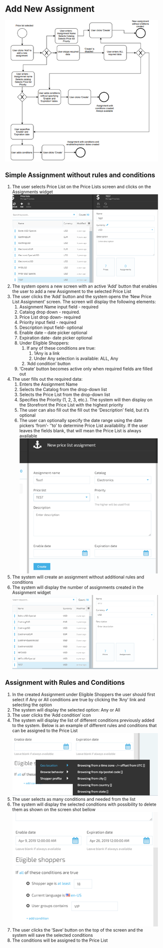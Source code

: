# Add New Assignment

![Add New Assignment](/docs/media/diagramm-add-new-assignment.png)

## Simple Assignment without rules and conditions

1. The user selects Price List on the Price Lists screen and clicks on the Assignments widget
![Price list](/docs/media/screen-price-lists.png)
1. The system opens a new screen with an active ‘Add’ button that enables the user to add a new Assignment to the selected Price List
1. The user clicks the ‘Add’ button and the system opens the ‘New Price List Assignment’ screen. The screen will display the following elements:
    1. Assignment Name input field - required
    1. Catalog drop down - required.
    1. Price List drop down- required
    1. Priority input field - required
    1. Description input field- optional
    1. Enable date – date picker optional
    1. Expiration date- date picker optional
    1. Under Eligible Shoppers:
        1. If any of these conditions are true:
            1. 1Any is a link
            1. Under Any selection is available: ALL, Any
        1. ‘Add condition’ button
    1. ‘Create’ button becomes active only when required fields are filled out
1. The user fills out the required data:
    1. Enters the Assignment Name
    1. Selects the Catalog from the drop-down list
    1. Selects the Price List from the drop-down list
    1. Specifies the Priority (1, 2, 3, etc.). The system will then display on the Storefront the Price List with the highest priority 
    1. The user can also fill out the fill out the ‘Description’ field, but it’s optional
    1. The user can optionally specify the date range using the date pickers ‘from’- ‘’to’ to determine Price List availability. If the user leaves the fields blank, that will mean the Price List is always available
![New price list assignment](/docs/media/screen-new-price-list-assignment.png)
1. The system will create an assignment without additional rules and conditions
1. The system will display the number of assignments created in the Assignment widget
![Assignment](/docs/media/screen-assignment.png)

## Assignment with Rules and Conditions

1. In the created Assignment under Eligible Shoppers the user should first select if Any or All conditions are true by clicking the ‘Any’ link and selecting the option 
1. The system will display the selected option: Any or All
1. The user clicks the ‘Add condition’ icon 
1. The system will display the list of different conditions previously added to the system. Below is an example of different rules and conditions that can be assigned to the Price List
![List of different conditions](/docs/media/screen-list-of-different-conditions.png)
1. The user selects as many conditions and needed from the list
1. The system will display the selected conditions with possibility to delete them as shown on the screen shot bellow
![Selected conditions](/docs/media/screen-selected-conditions.png)
1. The user clicks the ‘Save’ button on the top of the screen and the system will save the selected conditions
1. The conditions will be assigned to the Price List
